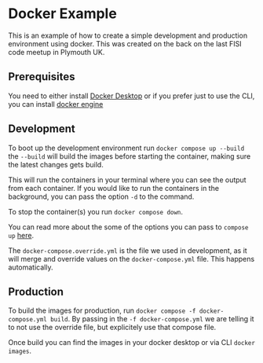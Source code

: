 # Docker Example

This is an example of how to create a simple development and production environment using docker. This was created on the back on the last FISI code meetup in Plymouth UK.


## Prerequisites

You need to either install [Docker Desktop](https://www.docker.com/products/docker-desktop/) or if you prefer just to use the CLI, you can install [docker engine](https://docs.docker.com/engine/install/)


## Development

To boot up the development environment run `docker compose up --build` the `--build` will build the images before starting the container, making sure the latest changes gets build.

This will run the containers in your terminal where you can see the output from each container. If you would like to run the containers in the background, you can pass the option `-d` to the command.

To stop the container(s) you run `docker compose down`.

You can read more about the some of the options you can pass to `compose up` [here](https://docs.docker.com/engine/reference/commandline/compose_up/).

The `docker-compose.override.yml` is the file we used in development, as it will merge and override values on the `docker-compose.yml` file. This happens automatically.


## Production

To build the images for production, run `docker compose -f docker-compose.yml build`. By passing in the `-f docker-compose.yml` we are telling it to not use the override file, but explicitely use that compose file. 

Once build you can find the images in your docker desktop or via CLI `docker images`.
